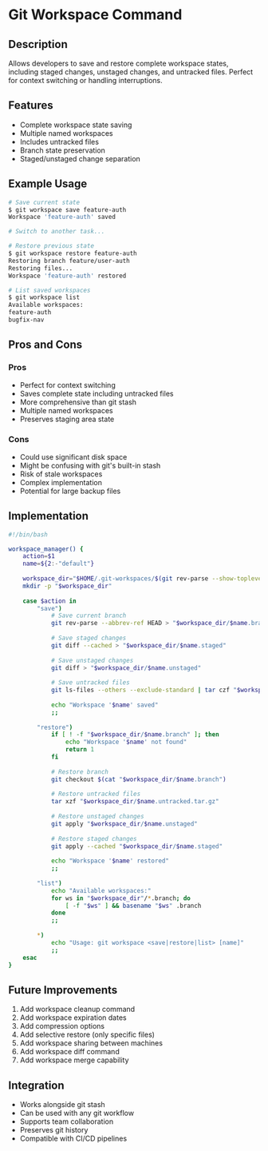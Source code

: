 # Git Workspace Command

## Description
Allows developers to save and restore complete workspace states, including staged changes, unstaged changes, and untracked files. Perfect for context switching or handling interruptions.

## Features
- Complete workspace state saving
- Multiple named workspaces
- Includes untracked files
- Branch state preservation
- Staged/unstaged change separation

## Example Usage
```bash
# Save current state
$ git workspace save feature-auth
Workspace 'feature-auth' saved

# Switch to another task...

# Restore previous state
$ git workspace restore feature-auth
Restoring branch feature/user-auth
Restoring files...
Workspace 'feature-auth' restored

# List saved workspaces
$ git workspace list
Available workspaces:
feature-auth
bugfix-nav
```

## Pros and Cons

### Pros
- Perfect for context switching
- Saves complete state including untracked files
- More comprehensive than git stash
- Multiple named workspaces
- Preserves staging area state

### Cons
- Could use significant disk space
- Might be confusing with git's built-in stash
- Risk of stale workspaces
- Complex implementation
- Potential for large backup files

## Implementation
```bash
#!/bin/bash

workspace_manager() {
    action=$1
    name=${2:-"default"}
    
    workspace_dir="$HOME/.git-workspaces/$(git rev-parse --show-toplevel | md5sum | cut -d' ' -f1)"
    mkdir -p "$workspace_dir"
    
    case $action in
        "save")
            # Save current branch
            git rev-parse --abbrev-ref HEAD > "$workspace_dir/$name.branch"
            
            # Save staged changes
            git diff --cached > "$workspace_dir/$name.staged"
            
            # Save unstaged changes
            git diff > "$workspace_dir/$name.unstaged"
            
            # Save untracked files
            git ls-files --others --exclude-standard | tar czf "$workspace_dir/$name.untracked.tar.gz" -T -
            
            echo "Workspace '$name' saved"
            ;;
            
        "restore")
            if [ ! -f "$workspace_dir/$name.branch" ]; then
                echo "Workspace '$name' not found"
                return 1
            fi
            
            # Restore branch
            git checkout $(cat "$workspace_dir/$name.branch")
            
            # Restore untracked files
            tar xzf "$workspace_dir/$name.untracked.tar.gz"
            
            # Restore unstaged changes
            git apply "$workspace_dir/$name.unstaged"
            
            # Restore staged changes
            git apply --cached "$workspace_dir/$name.staged"
            
            echo "Workspace '$name' restored"
            ;;
            
        "list")
            echo "Available workspaces:"
            for ws in "$workspace_dir"/*.branch; do
                [ -f "$ws" ] && basename "$ws" .branch
            done
            ;;
            
        *)
            echo "Usage: git workspace <save|restore|list> [name]"
            ;;
    esac
}
```

## Future Improvements
1. Add workspace cleanup command
2. Add workspace expiration dates
3. Add compression options
4. Add selective restore (only specific files)
5. Add workspace sharing between machines
6. Add workspace diff command
7. Add workspace merge capability

## Integration
- Works alongside git stash
- Can be used with any git workflow
- Supports team collaboration
- Preserves git history
- Compatible with CI/CD pipelines
